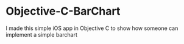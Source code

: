 # Objective-C-BarChart
I made this simple iOS app in Objective C to show how someone can implement a simple barchart
